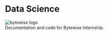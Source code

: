 # Data Science
![bytewise logo](https://www.bytewiseltd.com/assets/img/grey.png)\
Documentation and code for Bytewise Internship.
